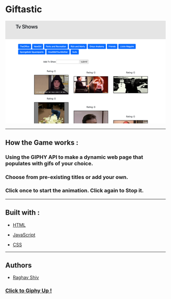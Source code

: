 # Giftastic

![alt text](assets/images/Giftastic_Screenshot.png "Crystal Game Screenshot")

<hr>


## How the Game works :

### Using the GIPHY API to make a dynamic web page that populates with gifs of your choice.
### Choose from pre-existing titles or add your own.

### Click once to start the animation. Click again to Stop it.


<hr>

## Built with :

* [HTML](https://www.w3schools.com/html/html_intro.asp) 

* [JavaScript](https://www.w3schools.com/js/js_intro.asp)

* [CSS](https://www.w3schools.com/css/css_intro.asp)

<hr>

## Authors

* [Raghav Shiv](https://github.com/rshiv7)

### [Click to Giphy Up !](https://rshiv7.github.io/Giftastic/)